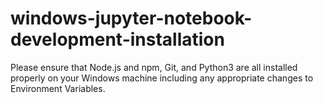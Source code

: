 # windows-jupyter-notebook-development-installation
Please ensure that Node.js and npm, Git, and Python3 are all installed properly on your Windows machine including any appropriate changes to Environment Variables.
